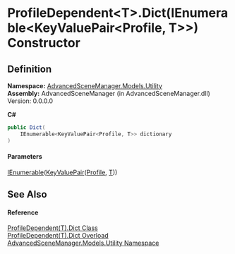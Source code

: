 # ProfileDependent\<T>.Dict(IEnumerable\<KeyValuePair\<Profile, T>>) Constructor

## Definition

**Namespace:** [AdvancedSceneManager.Models.Utility](N_AdvancedSceneManager_Models_Utility.md)\
**Assembly:** AdvancedSceneManager (in AdvancedSceneManager.dll) Version: 0.0.0.0

**C#**

```c#
public Dict(
	IEnumerable<KeyValuePair<Profile, T>> dictionary
)
```

#### Parameters

&#x20; [IEnumerable](https://learn.microsoft.com/dotnet/api/system.collections.generic.ienumerable-1)([KeyValuePair](https://learn.microsoft.com/dotnet/api/system.collections.generic.keyvaluepair-2)([Profile](T_AdvancedSceneManager_Models_Profile.md), [T](T_AdvancedSceneManager_Models_Utility_ProfileDependent_1.md)))&#x20;

## See Also

#### Reference

[ProfileDependent(T).Dict Class](T_AdvancedSceneManager_Models_Utility_ProfileDependent_1_Dict.md)\
[ProfileDependent(T).Dict Overload](Overload_AdvancedSceneManager_Models_Utility_ProfileDependent_1_Dict__ctor.md)\
[AdvancedSceneManager.Models.Utility Namespace](N_AdvancedSceneManager_Models_Utility.md)
